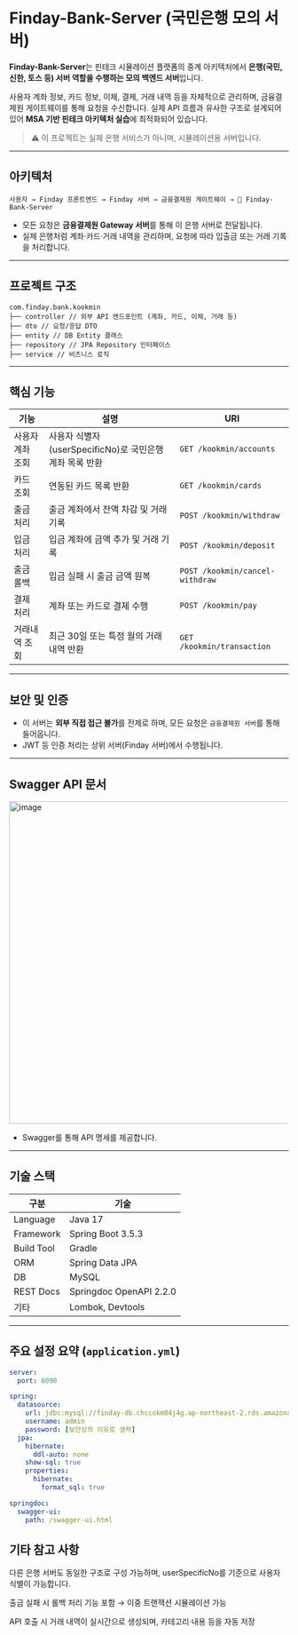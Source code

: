 # Finday-Bank-Server (국민은행 모의 서버)

**Finday-Bank-Server**는 핀테크 시뮬레이션 플랫폼의 중계 아키텍처에서 **은행(국민, 신한, 토스 등) 서버 역할을 수행하는 모의 백엔드 서버**입니다.

사용자 계좌 정보, 카드 정보, 이체, 결제, 거래 내역 등을 자체적으로 관리하며, 금융결제원 게이트웨이를 통해 요청을 수신합니다. 실제 API 흐름과 유사한 구조로 설계되어 있어 **MSA 기반 핀테크 아키텍처 실습**에 최적화되어 있습니다.

> ⚠️ 이 프로젝트는 실제 은행 서비스가 아니며, 시뮬레이션용 서버입니다.

---

## 아키텍처

```
사용자 → Finday 프론트엔드 → Finday 서버 → 금융결제원 게이트웨이 → 🏦 Finday-Bank-Server
```

- 모든 요청은 **금융결제원 Gateway 서버**를 통해 이 은행 서버로 전달됩니다.
- 실제 은행처럼 계좌·카드·거래 내역을 관리하며, 요청에 따라 입출금 또는 거래 기록을 처리합니다.

---

## 프로젝트 구조

```
com.finday.bank.kookmin
├── controller // 외부 API 엔드포인트 (계좌, 카드, 이체, 거래 등)
├── dto // 요청/응답 DTO
├── entity // DB Entity 클래스
├── repository // JPA Repository 인터페이스
├── service // 비즈니스 로직
```

---

##  핵심 기능

| 기능 | 설명 | URI |
|------|------|-----|
| 사용자 계좌 조회 | 사용자 식별자(userSpecificNo)로 국민은행 계좌 목록 반환 | `GET /kookmin/accounts` |
| 카드 조회 | 연동된 카드 목록 반환 | `GET /kookmin/cards` |
| 출금 처리 | 출금 계좌에서 잔액 차감 및 거래 기록 | `POST /kookmin/withdraw` |
| 입금 처리 | 입금 계좌에 금액 추가 및 거래 기록 | `POST /kookmin/deposit` |
| 출금 롤백 | 입금 실패 시 출금 금액 원복 | `POST /kookmin/cancel-withdraw` |
| 결제 처리 | 계좌 또는 카드로 결제 수행 | `POST /kookmin/pay` |
| 거래내역 조회 | 최근 30일 또는 특정 월의 거래 내역 반환 | `GET /kookmin/transaction` |

---

## 보안 및 인증

- 이 서버는 **외부 직접 접근 불가**를 전제로 하며, 모든 요청은 `금융결제원 서버`를 통해 들어옵니다.
- JWT 등 인증 처리는 상위 서버(Finday 서버)에서 수행됩니다.

---

## Swagger API 문서

<img width="1787" height="581" alt="image" src="https://github.com/user-attachments/assets/7ac6de29-bb9b-42cb-b20e-c09be4854dc9" />

- Swagger를 통해 API 명세를 제공합니다.

---

## 기술 스택

| 구분 | 기술 |
|------|------|
| Language | Java 17 |
| Framework | Spring Boot 3.5.3 |
| Build Tool | Gradle |
| ORM | Spring Data JPA |
| DB | MySQL |
| REST Docs | Springdoc OpenAPI 2.2.0 |
| 기타 | Lombok, Devtools |

---

## 주요 설정 요약 (`application.yml`)

```yaml
server:
  port: 8090

spring:
  datasource:
    url: jdbc:mysql://finday-db.chccokm84j4g.ap-northeast-2.rds.amazonaws.com:3306/kookmin_bank
    username: admin
    password: [보안상의 이유로 생략]
  jpa:
    hibernate:
      ddl-auto: none
    show-sql: true
    properties:
      hibernate:
        format_sql: true

springdoc:
  swagger-ui:
    path: /swagger-ui.html
```

## 기타 참고 사항
다른 은행 서버도 동일한 구조로 구성 가능하며, userSpecificNo를 기준으로 사용자 식별이 가능합니다.

출금 실패 시 롤백 처리 기능 포함 → 이중 트랜잭션 시뮬레이션 가능

API 호출 시 거래 내역이 실시간으로 생성되며, 카테고리·내용 등을 자동 저장
